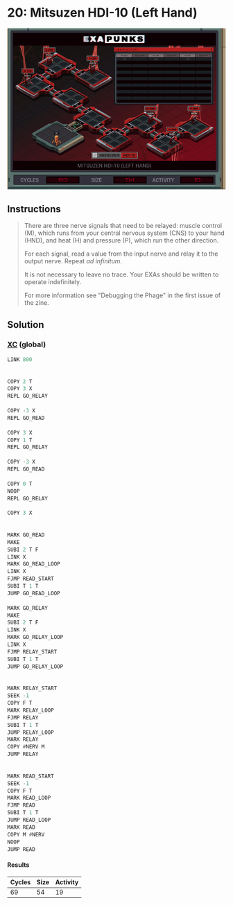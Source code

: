 # 20: Mitsuzen HDI-10 (Left Hand)

<div align="center"><img src="EXAPUNKS - Mitsuzen HDI-10 (69, 54, 19, 2022-12-05-19-33-17).gif" /></div>

## Instructions
> There are three nerve signals that need to be relayed: muscle control (M), which runs from your central nervous system (CNS) to your hand (HND), and heat (H) and pressure (P), which run the other direction.
> 
> For each signal, read a value from the input nerve and relay it to the output nerve. Repeat _ad infinitum_.
> 
> It is not necessary to leave no trace. Your EXAs should be written to operate indefinitely.
> 
> For more information see "Debugging the Phage" in the first issue of the zine.

## Solution

### [XC](XC.exa) (global)
```asm
LINK 800


COPY 2 T
COPY 3 X
REPL GO_RELAY

COPY -3 X
REPL GO_READ

COPY 3 X
COPY 1 T
REPL GO_RELAY

COPY -3 X
REPL GO_READ

COPY 0 T
NOOP
REPL GO_RELAY

COPY 3 X


MARK GO_READ
MAKE
SUBI 2 T F
LINK X
MARK GO_READ_LOOP
LINK X
FJMP READ_START
SUBI T 1 T
JUMP GO_READ_LOOP

MARK GO_RELAY
MAKE
SUBI 2 T F
LINK X
MARK GO_RELAY_LOOP
LINK X
FJMP RELAY_START
SUBI T 1 T
JUMP GO_RELAY_LOOP


MARK RELAY_START
SEEK -1
COPY F T
MARK RELAY_LOOP
FJMP RELAY
SUBI T 1 T
JUMP RELAY_LOOP
MARK RELAY
COPY #NERV M
JUMP RELAY


MARK READ_START
SEEK -1
COPY F T
MARK READ_LOOP
FJMP READ
SUBI T 1 T
JUMP READ_LOOP
MARK READ
COPY M #NERV
NOOP
JUMP READ
```

#### Results
| Cycles | Size | Activity |
|--------|------|----------|
| 69     | 54   | 19       |
